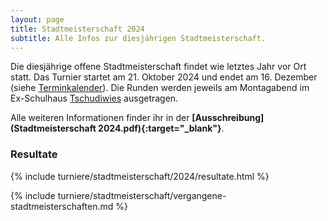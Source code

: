 ```yaml
---
layout: page
title: Stadtmeisterschaft 2024
subtitle: Alle Infos zur diesjährigen Stadtmeisterschaft.
---
```


Die diesjährige offene Stadtmeisterschaft findet wie letztes Jahr vor Ort statt. Das Turnier startet am 21. Oktober 2024
und endet am 16. Dezember (siehe [Terminkalender](/terminkalender)). Die Runden werden jeweils am Montagabend im
Ex-Schulhaus [Tschudiwies](/info) ausgetragen.

Alle weiteren Informationen finder ihr in der **[Ausschreibung](Stadtmeisterschaft 2024.pdf){:target="\_blank"}**.

### Resultate

{% include turniere/stadtmeisterschaft/2024/resultate.html %}

{% include turniere/stadtmeisterschaft/vergangene-stadtmeisterschaften.md %}

